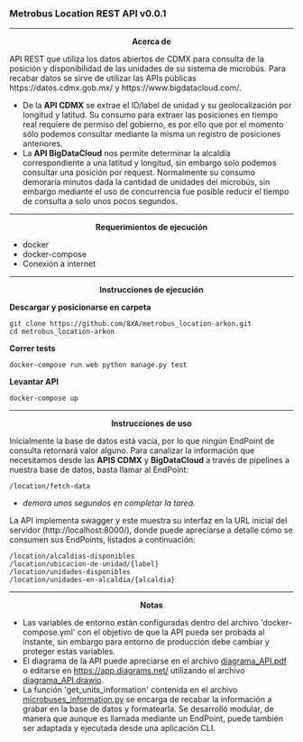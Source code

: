 ### Metrobus Location REST API v0.0.1
---

<p align="center"><b>Acerca de</b></p>  
API REST que utiliza los datos abiertos de CDMX para consulta de la posición y disponibilidad de las unidades de su sistema de microbús. Para recabar datos se sirve de utilizar las APIs públicas https://datos.cdmx.gob.mx/ y https://www.bigdatacloud.com/.  

- De la **API CDMX** se extrae el ID/label de unidad y su geolocalización por longitud y latitud. Su consumo para extraer las posiciones en tiempo real requiere de permiso del gobierno, es por ello que por el momento sólo podemos consultar mediante la misma un registro de posiciones anteriores.
- La **API BigDataCloud** nos permite determinar la alcaldía correspondiente a una latitud y longitud, sin embargo solo podemos consultar una posición por request. Normalmente su consumo demoraría minutos dada la cantidad de unidades del microbús, sin embargo mediante el uso de concurrencia fue posible reducir el tiempo de consulta a solo unos pocos segundos.

---

<p align="center"><b>Requerimientos de ejecución</b></p>  

- docker  
- docker-compose  
- Conexión a internet

---

<p align="center"><b>Instrucciones de ejecución</b></p>  

**Descargar y posicionarse en carpeta**  

```git clone https://github.com/8XA/metrobus_location-arkon.git```  
```cd metrobus_location-arkon```  
  
  
**Correr tests**  

```docker-compose run web python manage.py test``` 
  
  
**Levantar API**  

```docker-compose up```  

---

<p align="center"><b>Instrucciones de uso</b></p>  

Inicialmente la base de datos está vacía, por lo que ningún EndPoint de consulta retornará valor alguno. Para canalizar la información que necesitamos desde las **APIS CDMX** y **BigDataCloud** a través de pipelines a nuestra base de datos, basta llamar al EndPoint:  

```/location/fetch-data```  
* *demora unos segundos en completar la tarea.*  
  
La API implementa swagger y este muestra su interfaz en la URL inicial del servidor (http://localhost:8000/), donde puede apreciarse a detalle cómo se consumen sus EndPoints, listados a continuación:  

```/location/alcaldias-disponibles```  
```/location/ubicacion-de-unidad/{label}```  
```/location/unidades-disponibles```  
```/location/unidades-en-alcaldia/{alcaldia}```  

---

<p align="center"><b>Notas</b></p>  

- Las variables de entorno están configuradas dentro del archivo 'docker-compose.yml' con el objetivo de que la API pueda ser probada al instante, sin embargo para entorno de producción debe cambiar y proteger estas variables.  
- El diagrama de la API puede apreciarse en el archivo [diagrama_API.pdf](https://github.com/8XA/metrobus_location-arkon/blob/master/diagrama_API.pdf) o editarse en https://app.diagrams.net/ utilizando el archivo [diagrama_API.drawio](https://github.com/8XA/metrobus_location-arkon/blob/master/diagrama_API.drawio).  
- La función 'get_units_information' contenida en el archivo [microbuses_information.py](https://github.com/8XA/metrobus_location-arkon/blob/master/container_home/metrobus_project/location_app/microbuses_information.py) se encarga de recabar la información a grabar en la base de datos y formatearla. Se desarrolló modular, de manera que aunque es llamada mediante un EndPoint, puede también ser adaptada y ejecutada desde una aplicación CLI.  

